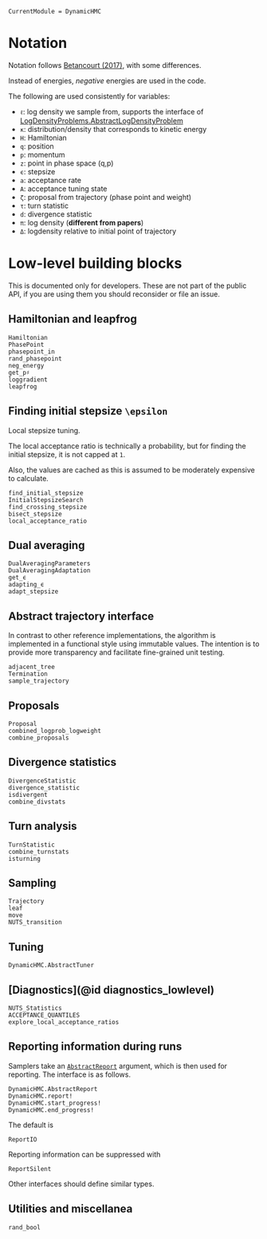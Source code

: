 ```@meta
CurrentModule = DynamicHMC
```

# Notation

Notation follows [Betancourt (2017)](https://arxiv.org/abs/1701.02434), with some differences.

Instead of energies, *negative* energies are used in the code.

The following are used consistently for variables:

- `ℓ`: log density we sample from, supports the interface of [LogDensityProblems.AbstractLogDensityProblem](https://github.com/tpapp/LogDensityProblems.jl)
- `κ`: distribution/density that corresponds to kinetic energy
- `H`: Hamiltonian
- `q`: position
- `p`: momentum
- `z`: point in phase space (q,p)
- `ϵ`: stepsize
- `a`: acceptance rate
- `A`: acceptance tuning state
- `ζ`: proposal from trajectory (phase point and weight)
- `τ`: turn statistic
- `d`: divergence statistic
- `π`: log density (**different from papers**)
- `Δ`: logdensity relative to initial point of trajectory

# Low-level building blocks

This is documented only for developers. These are not part of the public API, if you are using them you should reconsider or file an issue.

## Hamiltonian and leapfrog

```@docs
Hamiltonian
PhasePoint
phasepoint_in
rand_phasepoint
neg_energy
get_p♯
loggradient
leapfrog
```

## Finding initial stepsize ``\epsilon``

Local stepsize tuning.

The local acceptance ratio is technically a probability, but for finding the initial stepsize, it is not capped at ``1``.

Also, the values are cached as this is assumed to be moderately expensive to calculate.

```@docs
find_initial_stepsize
InitialStepsizeSearch
find_crossing_stepsize
bisect_stepsize
local_acceptance_ratio
```

## Dual averaging

```@docs
DualAveragingParameters
DualAveragingAdaptation
get_ϵ
adapting_ϵ
adapt_stepsize
```

## Abstract trajectory interface

In contrast to other reference implementations, the algorithm is implemented in a functional style using immutable values. The intention is to provide more transparency and facilitate fine-grained unit testing.

```@docs
adjacent_tree
Termination
sample_trajectory
```

## Proposals

```@docs
Proposal
combined_logprob_logweight
combine_proposals
```

## Divergence statistics

```@docs
DivergenceStatistic
divergence_statistic
isdivergent
combine_divstats
```

## Turn analysis

```@docs
TurnStatistic
combine_turnstats
isturning
```

## Sampling

```@docs
Trajectory
leaf
move
NUTS_transition
```

## Tuning

```@docs
DynamicHMC.AbstractTuner
```

## [Diagnostics](@id diagnostics_lowlevel)

```@docs
NUTS_Statistics
ACCEPTANCE_QUANTILES
explore_local_acceptance_ratios
```

## Reporting information during runs

Samplers take an [`AbstractReport`](@ref) argument, which is then used for reporting. The interface is as follows.

```@docs
DynamicHMC.AbstractReport
DynamicHMC.report!
DynamicHMC.start_progress!
DynamicHMC.end_progress!
```

The default is
```@docs
ReportIO
```

Reporting information can be suppressed with
```@docs
ReportSilent
```

Other interfaces should define similar types.

## Utilities and miscellanea

```@docs
rand_bool
```
